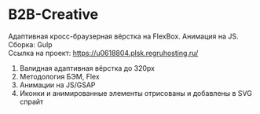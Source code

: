 # B2B-Creative
Адаптивная кросс-браузерная вёрстка на FlexBox. Анимация на JS. Сборка: Gulp<br>
Ссылка на проект: https://u0618804.plsk.regruhosting.ru/
1. Валидная адаптивная вёрстка до 320px
2. Методология БЭМ, Flex
3. Анимации на JS/GSAP
4. Иконки и анимированные элементы отрисованы и добавлены в SVG спрайт

